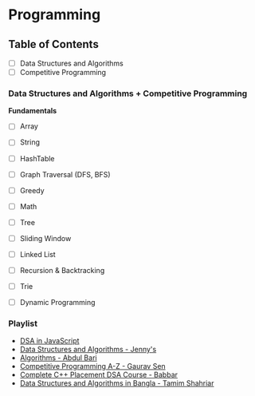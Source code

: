 # Programming

## Table of Contents
- [ ] Data Structures and Algorithms
- [ ] Competitive Programming

### Data Structures and Algorithms + Competitive Programming

**Fundamentals**
- [ ] Array
- [ ] String
- [ ] HashTable
- [ ] Graph Traversal (DFS, BFS)
- [ ] Greedy
- [ ] Math
- [ ] Tree
- [ ] Sliding Window
- [ ] Linked List
- [ ] Recursion & Backtracking
- [ ] Trie
- [ ] Dynamic Programming


### Playlist
- [DSA in JavaScript](https://www.youtube.com/playlist?list=PL8p2I9GklV47TMMnPzqnkCtSOS3ebr4O7)
- [Data Structures and Algorithms - Jenny's](https://www.youtube.com/playlist?list=PLdo5W4Nhv31bbKJzrsKfMpo_grxuLl8LU)
- [Algorithms - Abdul Bari](https://www.youtube.com/playlist?list=PLDN4rrl48XKpZkf03iYFl-O29szjTrs_O)
- [Competitive Programming A-Z - Gaurav Sen](https://www.youtube.com/playlist?list=PLMCXHnjXnTnucEu8lYMatA23OOi_De3Zp)
- [Complete C++ Placement DSA Course - Babbar](https://www.youtube.com/playlist?list=PLDzeHZWIZsTryvtXdMr6rPh4IDexB5NIA)
- [Data Structures and Algorithms in Bangla - Tamim Shahriar](https://www.youtube.com/playlist?list=PLym69wpbTIIEOesltWGUsVnY9HDWbJit_)
